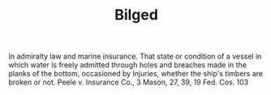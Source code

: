 ---
title: Bilged
permalink: "/definitions/bilged.html"
body: In admiralty law and marine insurance. That state or condition of a vessel in
  which water ls freely admitted through holes and breaches made in the planks of
  the bottom, occasioned by Injuries, whether the ship's timbers are broken or not.
  Peele v. Insurance Co., 3 Mason, 27, 39, 19 Fed. Cos. 103
published_at: '2018-07-07'
layout: post
---